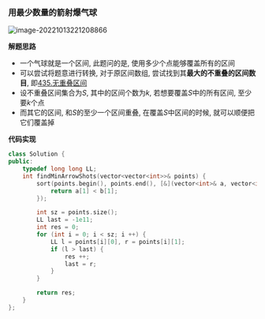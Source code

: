 ### 用最少数量的箭射爆气球

![image-20221013221208866](http://www.cdn.liver0377.xyz/typora/202210132212913.png)



**解题思路**

- 一个气球就是一个区间, 此题问的是, 使用多少个点能够覆盖所有的区间
- 可以尝试将题意进行转换, 对于原区间数组, 尝试找到其**最大的不重叠的区间数目**, 即[435.无重叠区间](https://github.com/liver0377/algorithm/blob/main/leetcode/435.%20%E6%97%A0%E9%87%8D%E5%8F%A0%E5%8C%BA%E9%97%B4.md)
- 设不重叠区间集合为$S$, 其中的区间个数为$k$, 若想要覆盖$S$中的所有区间, 至少要$k$个点
- 而其它的区间, 和$S$的至少一个区间重叠, 在覆盖$S$中区间的时候, 就可以顺便把它们覆盖掉



**代码实现**

```cc
class Solution {
public:
    typedef long long LL;
    int findMinArrowShots(vector<vector<int>>& points) {
        sort(points.begin(), points.end(), [&](vector<int>& a, vector<int>& b){
            return a[1] < b[1];
        });

        int sz = points.size();
        LL last = -1e11;
        int res = 0;
        for (int i = 0; i < sz; i ++) {
            LL l = points[i][0], r = points[i][1];
            if (l > last) {
                res ++;
                last = r;
            }
        }

        return res;
    }
};
```


